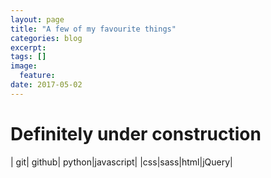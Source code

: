```yaml
---
layout: page
title: "A few of my favourite things"
categories: blog
excerpt:
tags: []
image:
  feature:
date: 2017-05-02
---
```


# Definitely under construction

| git| github| python|javascript|
|css|sass|html|jQuery|
